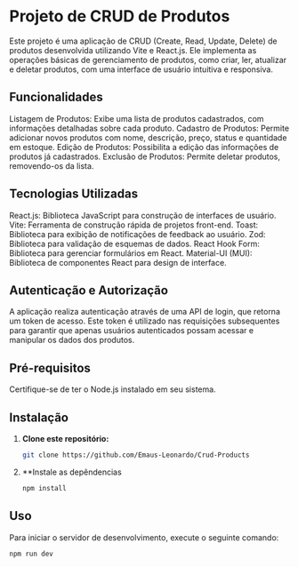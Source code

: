 # Projeto de CRUD de Produtos

Este projeto é uma aplicação de CRUD (Create, Read, Update, Delete) de produtos desenvolvida utilizando Vite e React.js. Ele implementa as operações básicas de gerenciamento de produtos, como criar, ler, atualizar e deletar produtos, com uma interface de usuário intuitiva e responsiva.

## Funcionalidades

Listagem de Produtos: Exibe uma lista de produtos cadastrados, com informações detalhadas sobre cada produto.
Cadastro de Produtos: Permite adicionar novos produtos com nome, descrição, preço, status e quantidade em estoque.
Edição de Produtos: Possibilita a edição das informações de produtos já cadastrados.
Exclusão de Produtos: Permite deletar produtos, removendo-os da lista.

## Tecnologias Utilizadas

React.js: Biblioteca JavaScript para construção de interfaces de usuário.
Vite: Ferramenta de construção rápida de projetos front-end.
Toast: Biblioteca para exibição de notificações de feedback ao usuário.
Zod: Biblioteca para validação de esquemas de dados.
React Hook Form: Biblioteca para gerenciar formulários em React.
Material-UI (MUI): Biblioteca de componentes React para design de interface.

## Autenticação e Autorização

A aplicação realiza autenticação através de uma API de login, que retorna um token de acesso. Este token é utilizado nas requisições subsequentes para garantir que apenas usuários autenticados possam acessar e manipular os dados dos produtos.

## Pré-requisitos

Certifique-se de ter o Node.js instalado em seu sistema.

## Instalação

1. **Clone este repositório:**

   ```bash
   git clone https://github.com/Emaus-Leonardo/Crud-Products

2. **Instale as depêndencias

   ```bash
   npm install

## Uso

Para iniciar o servidor de desenvolvimento, execute o seguinte comando:

   ```bash
   npm run dev
